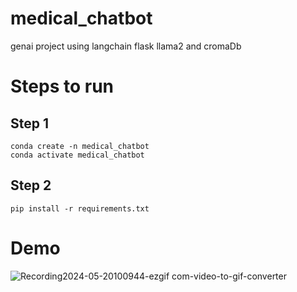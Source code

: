 # medical_chatbot
 genai project using langchain flask llama2 and cromaDb

# Steps to run 

## Step 1
```
conda create -n medical_chatbot
conda activate medical_chatbot
```
## Step 2
```pip install -r requirements.txt```

# Demo
![Recording2024-05-20100944-ezgif com-video-to-gif-converter](https://github.com/Shishir8957/langchain_chatbot/assets/85719050/99ff87a8-7a89-4b9f-bbe4-8b1c63bd449d)
